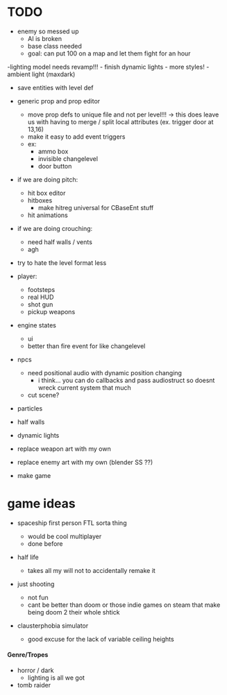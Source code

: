 # TODO



- enemy so messed up
    - AI is broken
    - base class needed
    - goal: can put 100 on a map and let them fight for an hour

-lighting model needs revamp!!!
    - finish dynamic lights 
        - more styles!
    - ambient light (maxdark)

- save entities with level def

- generic prop and prop editor 
    - move prop defs to unique file and not per level!!!
        -> this does leave us with having to merge / split local attributes (ex. trigger door at 13,16)
    - make it easy to add event triggers
    - ex:
        - ammo box
        - invisible changelevel
        - door button



- if we are doing pitch:
    - hit box editor 
    - hitboxes
        - make hitreg universal for CBaseEnt stuff
    - hit animations 

- if we are doing crouching:
    - need half walls / vents
    - agh

- try to hate the level format less

- player:
    - footsteps
    - real HUD
    - shot gun
    - pickup weapons

- engine states
    - ui
    - better than fire event for like changelevel

- npcs
    - need positional audio with dynamic position changing 
        - i think... you can do callbacks and pass audiostruct so doesnt wreck current system that much
    - cut scene? 

- particles
- half walls
- dynamic lights




- replace weapon art with my own
- replace enemy art with my own (blender SS ??)

- make game


# game ideas

- spaceship first person FTL sorta thing
    - would be cool multiplayer
    - done before

- half life
    - takes all my will not to accidentally remake it

- just shooting
    - not fun
    - cant be better than doom or those indie games on steam that make being doom 2 their whole shtick

- clausterphobia simulator
    - good excuse for the lack of variable ceiling heights



#### Genre/Tropes
- horror / dark 
    - lighting is all we got 
- tomb raider
